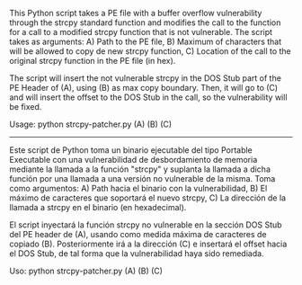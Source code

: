 This Python script takes a PE file with a buffer overflow vulnerability through the strcpy standard function and modifies the call to the function for a call to a modified strcpy function that is not vulnerable. The script takes as arguments: A) Path to the PE file, B) Maximum of characters that will be allowed to copy de new strcpy function, C) Location of the call to the original strcpy function in the PE file (in hex).

The script will insert the not vulnerable strcpy in the DOS Stub part of the PE Header of (A), using (B) as max copy boundary. Then, it will go to (C) and will insert the offset to the DOS Stub in the call, so the vulnerability will be fixed.

Usage: python strcpy-patcher.py (A) (B) (C)


---


Este script de Python toma un binario ejecutable del tipo Portable Executable con una vulnerabilidad de desbordamiento de memoria mediante la llamada a la función "strcpy" y suplanta la llamada a dicha función por una llamada a una versión no vulnerable de la misma. Toma como argumentos: A) Path hacia el binario con la vulnerabilidad, B) El máximo de caracteres que soportará el nuevo strcpy, C) La dirección de la llamada a strcpy en el binario (en hexadecimal).

El script inyectará la función strcpy no vulnerable en la sección DOS Stub del PE header de (A), usando como medida máxima de caracteres de copiado (B). Posteriormente irá a la dirección (C) e insertará el offset hacia el DOS Stub, de tal forma que la vulnerabilidad haya sido remediada.

Uso: python strcpy-patcher.py (A) (B) (C)